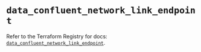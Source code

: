 # `data_confluent_network_link_endpoint`

Refer to the Terraform Registry for docs: [`data_confluent_network_link_endpoint`](https://registry.terraform.io/providers/confluentinc/confluent/2.11.0/docs/data-sources/network_link_endpoint).
